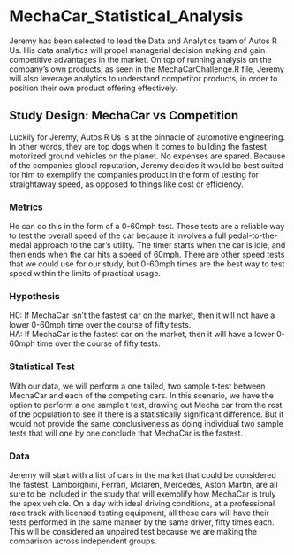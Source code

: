 # MechaCar_Statistical_Analysis

Jeremy has been selected to lead the Data and Analytics team of Autos R Us. His data analytics will propel managerial decision making and gain competitive advantages in the market. On top of running analysis on the company’s own products, as seen in the MechaCarChallenge.R file, Jeremy will also leverage analytics to understand competitor products, in order to position their own product offering effectively. 

## Study Design: MechaCar vs Competition
Luckily for Jeremy, Autos R Us is at the pinnacle of automotive engineering. In other words, they are top dogs when it comes to building the fastest motorized ground vehicles on the planet. No expenses are spared. Because of the companies global reputation, Jeremy decides it would be best suited for him to exemplify the companies product in the form of testing for straightaway speed, as opposed to things like cost or efficiency.

### Metrics
He can do this in the form of a 0-60mph test. These tests are a reliable way to test the overall speed of the car because it involves a full pedal-to-the-medal approach to the car’s utility. The timer starts when the car is idle, and then ends when the car hits a speed of 60mph. There are other speed tests that we could use for our study, but 0-60mph times are the best way to test speed within the limits of practical usage.  

### Hypothesis
H0: If MechaCar isn’t the fastest car on the market, then it will not have a lower 0-60mph time over the course of fifty tests. <br />
HA: If MechaCar is the fastest car on the market, then it will have a lower 0-60mph time over the course of fifty tests. 

### Statistical Test
With our data, we will perform a one tailed, two sample t-test between MechaCar and each of the competing cars. In this scenario, we have the option to perform a one sample t test, drawing out Mecha car from the rest of the population to see if there is a statistically significant difference. But it would not provide the same conclusiveness as doing individual two sample tests that will one by one conclude that MechaCar is the fastest. 

### Data
Jeremy will start with a list of cars in the market that could be considered the fastest. Lamborghini, Ferrari, Mclaren, Mercedes, Aston Martin, are all sure to be included in the study that will exemplify how MechaCar is truly the apex vehicle. On a day with ideal driving conditions, at a professional race track with licensed testing equipment, all these cars will have their tests performed in the same manner by the same driver, fifty times each. This will be considered an unpaired test because we are making the comparison across independent groups. 
